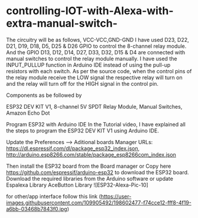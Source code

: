 # controlling-IOT-with-Alexa-with-extra-manual-switch-
The circuitry will be as follows,
VCC-VCC,GND-GND
I have used D23, D22, D21, D19, D18, D5, D25 & D26 GPIO to control the 8-channel relay module.
And the GPIO D13, D12, D14, D27, D33, D32, D15 & D4 are connected with manual switches to control the relay module manually.
I have used the INPUT_PULLUP function in Arduino IDE instead of using the pull-up resistors with each switch.
As per the source code, when the control pins of the relay module receive the LOW signal the respective relay will turn on and the relay will turn off for the HIGH signal in the control pin.

Components as be followed by 

ESP32 DEV KIT V1,
8-channel 5V SPDT Relay Module,
Manual Switches,
Amazon Echo Dot

Program ESP32 with Arduino IDE
In the Tutorial video, I have explained all the steps to program the ESP32 DEV KIT V1 using Arduino IDE.

Update the Preferences –> Aditional boards Manager URLs: https://dl.espressif.com/dl/package_esp32_index.json, http://arduino.esp8266.com/stable/package_esp8266com_index.json

Then install the ESP32 board from the Board manager or Copy here https://github.com/espressif/arduino-esp32 to download the ESP32 board.
Download the required libraries from the Arduino software or update
Espalexa Library
AceButton Library ![ESP32-Alexa-Pic-10]

for other/app interface follow this link
(https://user-images.githubusercontent.com/109905492/198602477-f74cce12-fff8-4f19-a6bb-03468b7843f0.jpg)
